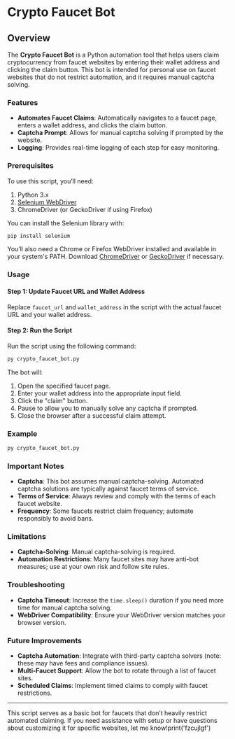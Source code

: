 # Crypto Faucet Bot

## Overview

The **Crypto Faucet Bot** is a Python automation tool that helps users claim cryptocurrency from faucet websites by entering their wallet address and clicking the claim button. This bot is intended for personal use on faucet websites that do not restrict automation, and it requires manual captcha solving.

### Features

- **Automates Faucet Claims**: Automatically navigates to a faucet page, enters a wallet address, and clicks the claim button.
- **Captcha Prompt**: Allows for manual captcha solving if prompted by the website.
- **Logging**: Provides real-time logging of each step for easy monitoring.

### Prerequisites

To use this script, you’ll need:

1. Python 3.x
2. [Selenium WebDriver](https://selenium-python.readthedocs.io/)
3. ChromeDriver (or GeckoDriver if using Firefox)

You can install the Selenium library with:

```bash
pip install selenium
```

You’ll also need a Chrome or Firefox WebDriver installed and available in your system's PATH. Download [ChromeDriver](https://sites.google.com/a/chromium.org/chromedriver/downloads) or [GeckoDriver](https://github.com/mozilla/geckodriver/releases) if necessary.

### Usage

#### Step 1: Update Faucet URL and Wallet Address

Replace `faucet_url` and `wallet_address` in the script with the actual faucet URL and your wallet address.

#### Step 2: Run the Script

Run the script using the following command:

```bash
py crypto_faucet_bot.py
```

The bot will:

1. Open the specified faucet page.
2. Enter your wallet address into the appropriate input field.
3. Click the "claim" button.
4. Pause to allow you to manually solve any captcha if prompted.
5. Close the browser after a successful claim attempt.

### Example

```bash
py crypto_faucet_bot.py
```

### Important Notes

- **Captcha**: This bot assumes manual captcha-solving. Automated captcha solutions are typically against faucet terms of service.
- **Terms of Service**: Always review and comply with the terms of each faucet website.
- **Frequency**: Some faucets restrict claim frequency; automate responsibly to avoid bans.

### Limitations

- **Captcha-Solving**: Manual captcha-solving is required.
- **Automation Restrictions**: Many faucet sites may have anti-bot measures; use at your own risk and follow site rules.

### Troubleshooting

- **Captcha Timeout**: Increase the `time.sleep()` duration if you need more time for manual captcha solving.
- **WebDriver Compatibility**: Ensure your WebDriver version matches your browser version.

### Future Improvements

- **Captcha Automation**: Integrate with third-party captcha solvers (note: these may have fees and compliance issues).
- **Multi-Faucet Support**: Allow the bot to rotate through a list of faucet sites.
- **Scheduled Claims**: Implement timed claims to comply with faucet restrictions.

---

This script serves as a basic bot for faucets that don’t heavily restrict automated claiming. If you need assistance with setup or have questions about customizing it for specific websites, let me know!print('fzcujlgf')